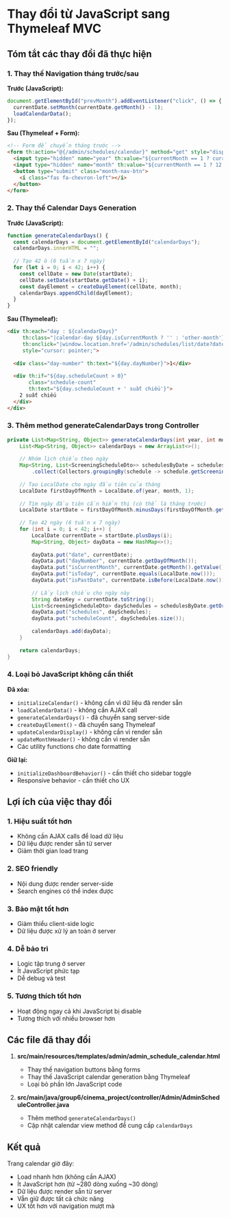 # Thay đổi từ JavaScript sang Thymeleaf MVC

## Tóm tắt các thay đổi đã thực hiện

### 1. **Thay thế Navigation tháng trước/sau**
**Trước (JavaScript):**
```javascript
document.getElementById("prevMonth").addEventListener("click", () => {
  currentDate.setMonth(currentDate.getMonth() - 1);
  loadCalendarData();
});
```

**Sau (Thymeleaf + Form):**
```html
<!-- Form để chuyển tháng trước -->
<form th:action="@{/admin/schedules/calendar}" method="get" style="display: inline;">
  <input type="hidden" name="year" th:value="${currentMonth == 1 ? currentYear - 1 : currentYear}">
  <input type="hidden" name="month" th:value="${currentMonth == 1 ? 12 : currentMonth - 1}">
  <button type="submit" class="month-nav-btn">
    <i class="fas fa-chevron-left"></i>
  </button>
</form>
```

### 2. **Thay thế Calendar Days Generation**
**Trước (JavaScript):**
```javascript
function generateCalendarDays() {
  const calendarDays = document.getElementById("calendarDays");
  calendarDays.innerHTML = "";
  
  // Tạo 42 ô (6 tuần x 7 ngày)
  for (let i = 0; i < 42; i++) {
    const cellDate = new Date(startDate);
    cellDate.setDate(startDate.getDate() + i);
    const dayElement = createDayElement(cellDate, month);
    calendarDays.appendChild(dayElement);
  }
}
```

**Sau (Thymeleaf):**
```html
<div th:each="day : ${calendarDays}" 
     th:class="|calendar-day ${day.isCurrentMonth ? '' : 'other-month'} ${day.isToday ? 'today' : ''} ${day.isPastDate ? 'past-date' : ''}|"
     th:onclick="|window.location.href='/admin/schedules/list/date?date=' + '${day.date}'|"
     style="cursor: pointer;">
  
  <div class="day-number" th:text="${day.dayNumber}">1</div>
  
  <div th:if="${day.scheduleCount > 0}" 
       class="schedule-count" 
       th:text="${day.scheduleCount + ' suất chiếu'}">
    2 suất chiếu
  </div>
</div>
```

### 3. **Thêm method generateCalendarDays trong Controller**
```java
private List<Map<String, Object>> generateCalendarDays(int year, int month, List<ScreeningScheduleDto> schedules) {
    List<Map<String, Object>> calendarDays = new ArrayList<>();
    
    // Nhóm lịch chiếu theo ngày
    Map<String, List<ScreeningScheduleDto>> schedulesByDate = schedules.stream()
        .collect(Collectors.groupingBy(schedule -> schedule.getScreeningDate().toString()));
    
    // Tạo LocalDate cho ngày đầu tiên của tháng
    LocalDate firstDayOfMonth = LocalDate.of(year, month, 1);
    
    // Tìm ngày đầu tiên cần hiển thị (có thể là tháng trước)
    LocalDate startDate = firstDayOfMonth.minusDays(firstDayOfMonth.getDayOfWeek().getValue() % 7);
    
    // Tạo 42 ngày (6 tuần x 7 ngày)
    for (int i = 0; i < 42; i++) {
        LocalDate currentDate = startDate.plusDays(i);
        Map<String, Object> dayData = new HashMap<>();
        
        dayData.put("date", currentDate);
        dayData.put("dayNumber", currentDate.getDayOfMonth());
        dayData.put("isCurrentMonth", currentDate.getMonth().getValue() == month);
        dayData.put("isToday", currentDate.equals(LocalDate.now()));
        dayData.put("isPastDate", currentDate.isBefore(LocalDate.now()));
        
        // Lấy lịch chiếu cho ngày này
        String dateKey = currentDate.toString();
        List<ScreeningScheduleDto> daySchedules = schedulesByDate.getOrDefault(dateKey, new ArrayList<>());
        dayData.put("schedules", daySchedules);
        dayData.put("scheduleCount", daySchedules.size());
        
        calendarDays.add(dayData);
    }
    
    return calendarDays;
}
```

### 4. **Loại bỏ JavaScript không cần thiết**
**Đã xóa:**
- `initializeCalendar()` - không cần vì dữ liệu đã render sẵn
- `loadCalendarData()` - không cần AJAX call
- `generateCalendarDays()` - đã chuyển sang server-side
- `createDayElement()` - đã chuyển sang Thymeleaf
- `updateCalendarDisplay()` - không cần vì render sẵn
- `updateMonthHeader()` - không cần vì render sẵn
- Các utility functions cho date formatting

**Giữ lại:**
- `initializeDashboardBehavior()` - cần thiết cho sidebar toggle
- Responsive behavior - cần thiết cho UX

## Lợi ích của việc thay đổi

### 1. **Hiệu suất tốt hơn**
- Không cần AJAX calls để load dữ liệu
- Dữ liệu được render sẵn từ server
- Giảm thời gian load trang

### 2. **SEO friendly**
- Nội dung được render server-side
- Search engines có thể index được

### 3. **Bảo mật tốt hơn**
- Giảm thiểu client-side logic
- Dữ liệu được xử lý an toàn ở server

### 4. **Dễ bảo trì**
- Logic tập trung ở server
- Ít JavaScript phức tạp
- Dễ debug và test

### 5. **Tương thích tốt hơn**
- Hoạt động ngay cả khi JavaScript bị disable
- Tương thích với nhiều browser hơn

## Các file đã thay đổi

1. **src/main/resources/templates/admin/admin_schedule_calendar.html**
   - Thay thế navigation buttons bằng forms
   - Thay thế JavaScript calendar generation bằng Thymeleaf
   - Loại bỏ phần lớn JavaScript code

2. **src/main/java/group6/cinema_project/controller/Admin/AdminScheduleController.java**
   - Thêm method `generateCalendarDays()`
   - Cập nhật calendar view method để cung cấp `calendarDays`

## Kết quả

Trang calendar giờ đây:
- Load nhanh hơn (không cần AJAX)
- Ít JavaScript hơn (từ ~280 dòng xuống ~30 dòng)
- Dữ liệu được render sẵn từ server
- Vẫn giữ được tất cả chức năng
- UX tốt hơn với navigation mượt mà

